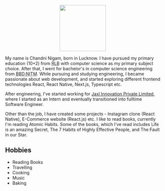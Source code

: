 <style>
    .wrapper{
       display:flex;
       justify-content:center;
       margin-top:1rem;
    }
    .image{
        height:150px;
        width:150px;
        object-fit: contain; 
    }
</style>

<div class='wrapper'>
  <img src='/chandni.jpg' class='image'/>
</div>

My name is Chandni Nigam, born in Lucknow. I have pursued my primary education (10+2) from <abbr title='Rani Laxmi Bai'>RLB</abbr> with computer science as my primary subject choice. After that, I went for bachelor's in computer science engineering from <abbr title='Babu Banarsi Das'>BBD:</abbr><abbr title="National Information Technology Management">NITM</abbr>.
While pursuing and studying engineering, I became passionate about web development, and started exploring different frontend technologies React, React Native, Next.js, Typescript etc.

After engineering, I've started working for <a href="https://jaxl.com/">Jaxl Innovation Private Limited</a>, where I started as an Intern and eventually transitioned into fulltime Software Engineer.

Other than the job, I have created some projects - Instagram clone (React Native), E-Commerce website (React.js) etc.
I like to read books, currently I'm reading Atomic Habits. Some of the books, which I've read includes Life is an amazing Secret, The 7 Habits of Highly Effective People, and The Fault in our Star.

<h2 class="heading">Hobbies</h2>

<ul class="card-wrapper">
    <li class="card">Reading Books</li>
    <li class="card">Travelling</li>
    <li class="card">Cooking</li>
    <li class="card">Music</li>
    <li class="card">Baking</li>
</ul>
